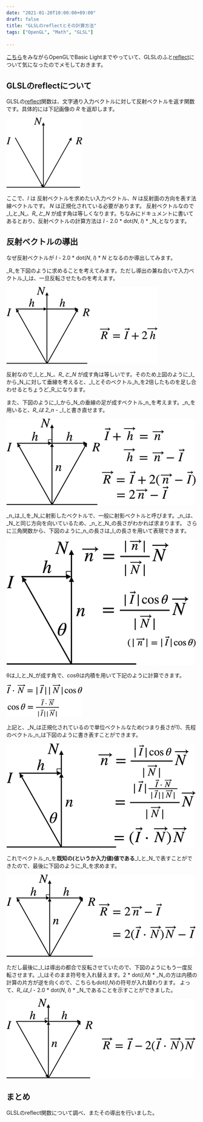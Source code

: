 ```yaml
---
date: "2021-01-20T10:00:00+09:00"
draft: false
title: "GLSLのreflectとその計算方法"
tags: ["OpenGL", "Math", "GLSL"]

---
```


[こちら](https://learnopengl.com/Lighting/Basic-Lighting)をみながらOpenGLでBasic Lightまでやっていて、GLSLのふと[reflect](https://www.khronos.org/registry/OpenGL-Refpages/gl4/html/reflect.xhtml)について気になったのでメモしておきます。

## GLSLのreflectについて

GLSLの[reflect](https://www.khronos.org/registry/OpenGL-Refpages/gl4/html/reflect.xhtml)関数は、文字通り入力ベクトルに対して反射ベクトルを返す関数です。具体的には下記画像の _R_ を返却します。

![reflect関数の動作についての図示](./reflect-vector.png)

ここで、_I_ は 反射ベクトルを求めたい入力ベクトル、_N_ は反射面の方向を表す法線ベクトルです。 _N_ は正規化されている必要があります。
反射ベクトルなので_I_と_N_、_R_と_N_ が成す角は等しくなります。ちなみにドキュメントに書いてあるとおり、反射ベクトルの計算方法は _I_ - 2.0 * dot(_N_, _I_) * _N_となります。

## 反射ベクトルの導出

なぜ反射ベクトルが _I_ - 2.0 * dot(_N_, _I_) * _N_ となるのか導出してみます。

_R_を下図のように求めることを考えてみます。ただし導出の兼ね合いで入力ベクトル_I_は、一旦反転させたものを考えます。

![_R_の求め方](./reflect-step1.png)

反射なので_I_と_N_、_R_と_N_ が成す角は等しいです。そのため上図のように_I_から_N_に対して垂線を考えると、_I_とそのベクトル_h_を2倍したものを足し合わせるとちょうど_R_になります。

また、下図のように_I_から_N_の垂線の足が成すベクトル_n_を考えます。_n_を用いると、_R_は 2_n_ - _I_と書き直せます。

![_n_を用いた_R_の表現](./reflect-step2.png)

_n_は_I_を_N_に射影したベクトルで、一般に射影ベクトルと呼びます。_n_は、_N_と同じ方向を向いているため、_n_と_N_の長さがわかれば求まります。
さらに三角関数から、下図のように_n_の長さは_I_の長さを用いて表現できます。

![_n_を三角関数を用いて、_I_と、_I_と_N_の成す角で表現する](./reflect-step3.png)

θは_I_と_N_が成す角で、cosθは内積を用いて下記のように計算できます。

![_I_と_N_のなす角と内積](./reflect-cos.png)

上記と、_N_は正規化されているので単位ベクトルなため(つまり長さが1)、先程のベクトル_n_は下図のように書き表すことができます。

![_n_を_I_と_N_で表現する](./reflect-step4.png)

これでベクトル_n_を**既知の(というか入力値)値である**_I_と_N_で表すことができたので、最後に下図のように_R_を求めます。

![_R_の計算(途中)](./reflect-step5.png)

ただし最後に_I_は導出の都合で反転させていたので、下図のようにもう一度反転させます。_I_はそのまま符号を入れ替えます。2 * dot(_I_,_N_) * _N_の方は内積の計算の片方が逆を向くので、こちらもdot(_I_,_N_)の符号が入れ替わります。
よって、_R_は_I_ - 2.0 * dot(_N_, _I_) * _N_であることを示すことができました。

![_R_の計算(最終)](./reflect-step6.png)

## まとめ

GLSLのreflect関数について調べ、またその導出を行いました。
